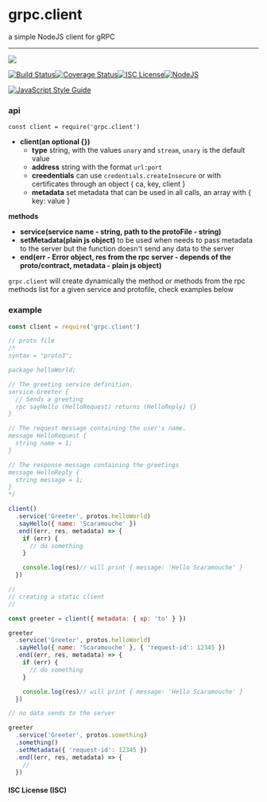 # grpc.client

a simple NodeJS client for gRPC


----
<a href="https://nodei.co/npm/grpc.client/"><img src="https://nodei.co/npm/grpc.client.png?downloads=true"></a>

[![Build Status](https://travis-ci.org/joaquimserafim/grpc.client.svg?branch=master)](https://travis-ci.org/joaquimserafim/grpc.client)[![Coverage Status](https://coveralls.io/repos/github/joaquimserafim/grpc.client/badge.svg)](https://coveralls.io/github/joaquimserafim/grpc.client)[![ISC License](https://img.shields.io/badge/license-ISC-blue.svg?style=flat-square)](https://github.com/joaquimserafim/grpc.client/blob/master/LICENSE)[![NodeJS](https://img.shields.io/badge/node-6.x.x-brightgreen.svg?style=flat-square)](https://github.com/joaquimserafim/grpc.client/blob/master/package.json#L46)

[![JavaScript Style Guide](https://cdn.rawgit.com/feross/standard/master/badge.svg)](https://github.com/feross/standard)


### api
`const client = require('grpc.client')`

* **client(an optional {})**
  - **type** string, with the values `unary` and `stream`, `unary` is the default value
  - **address** string with the format `url:port`
  - **creedentials** can use `credentials.createInsecure` or with certificates through an object { ca, key, client }
  - **metadata** set metadata that can be used in all calls, an array with { key: value }

**methods**
  * **service(service name - string, path to the protoFile - string)**
  * **setMetadata(plain js object)** to be used when needs to pass metadata to the server but the function doesn't send any data to the server
  * **end(err - Error object, res from the rpc server - depends of the proto/contract, metadata - plain js object)**

`grpc.client` will create dynamically the method or methods from the rpc methods list for a given service and protofile, check examples below

### example


```js
const client = require('grpc.client')

// proto file
/*
syntax = "proto3";

package helloWorld;

// The greeting service definition.
service Greeter {
  // Sends a greeting
  rpc sayHello (HelloRequest) returns (HelloReply) {}
}

// The request message containing the user's name.
message HelloRequest {
  string name = 1;
}

// The response message containing the greetings
message HelloReply {
  string message = 1;
}
*/

client()
  .service('Greeter', protos.helloWorld)
  .sayHello({ name: 'Scaramouche' })
  .end((err, res, metadata) => {
    if (err) {
      // do something
    }

    console.log(res)// will print { message: 'Hello Scaramouche' }
  })

//
// creating a static client
//

const greeter = client({ metadata: { xp: 'to' } })

greeter
  .service('Greeter', protos.helloWorld)
  .sayHello({ name: 'Scaramouche' }, { 'request-id': 12345 })
  .end((err, res, metadata) => {
    if (err) {
      // do something
    }

    console.log(res)// will print { message: 'Hello Scaramouche' }
  })

// no data sends to the server

greeter
  .service('Greeter', protos.something)
  .something()
  .setMetadata({ 'request-id': 12345 })
  .end((err, res, metadata) => {
    //
  })

```


#### ISC License (ISC)
